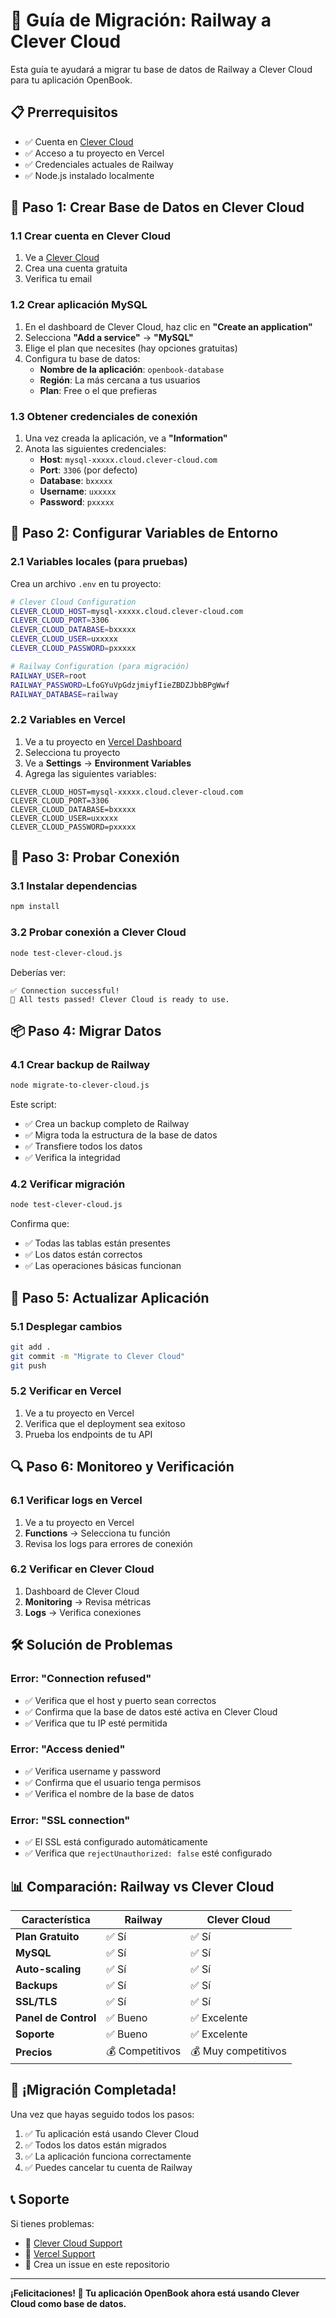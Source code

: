 # 🚀 Guía de Migración: Railway a Clever Cloud

Esta guía te ayudará a migrar tu base de datos de Railway a Clever Cloud para tu aplicación OpenBook.

## 📋 Prerrequisitos

- ✅ Cuenta en [Clever Cloud](https://www.clever-cloud.com/)
- ✅ Acceso a tu proyecto en Vercel
- ✅ Credenciales actuales de Railway
- ✅ Node.js instalado localmente

## 🎯 Paso 1: Crear Base de Datos en Clever Cloud

### 1.1 Crear cuenta en Clever Cloud
1. Ve a [Clever Cloud](https://www.clever-cloud.com/)
2. Crea una cuenta gratuita
3. Verifica tu email

### 1.2 Crear aplicación MySQL
1. En el dashboard de Clever Cloud, haz clic en **"Create an application"**
2. Selecciona **"Add a service"** → **"MySQL"**
3. Elige el plan que necesites (hay opciones gratuitas)
4. Configura tu base de datos:
   - **Nombre de la aplicación**: `openbook-database`
   - **Región**: La más cercana a tus usuarios
   - **Plan**: Free o el que prefieras

### 1.3 Obtener credenciales de conexión
1. Una vez creada la aplicación, ve a **"Information"**
2. Anota las siguientes credenciales:
   - **Host**: `mysql-xxxxx.cloud.clever-cloud.com`
   - **Port**: `3306` (por defecto)
   - **Database**: `bxxxxx`
   - **Username**: `uxxxxx`
   - **Password**: `pxxxxx`

## 🔧 Paso 2: Configurar Variables de Entorno

### 2.1 Variables locales (para pruebas)
Crea un archivo `.env` en tu proyecto:

```bash
# Clever Cloud Configuration
CLEVER_CLOUD_HOST=mysql-xxxxx.cloud.clever-cloud.com
CLEVER_CLOUD_PORT=3306
CLEVER_CLOUD_DATABASE=bxxxxx
CLEVER_CLOUD_USER=uxxxxx
CLEVER_CLOUD_PASSWORD=pxxxxx

# Railway Configuration (para migración)
RAILWAY_USER=root
RAILWAY_PASSWORD=LfoGYuVpGdzjmiyfIieZBDZJbbBPgWwf
RAILWAY_DATABASE=railway
```

### 2.2 Variables en Vercel
1. Ve a tu proyecto en [Vercel Dashboard](https://vercel.com/dashboard)
2. Selecciona tu proyecto
3. Ve a **Settings** → **Environment Variables**
4. Agrega las siguientes variables:

```
CLEVER_CLOUD_HOST=mysql-xxxxx.cloud.clever-cloud.com
CLEVER_CLOUD_PORT=3306
CLEVER_CLOUD_DATABASE=bxxxxx
CLEVER_CLOUD_USER=uxxxxx
CLEVER_CLOUD_PASSWORD=pxxxxx
```

## 🧪 Paso 3: Probar Conexión

### 3.1 Instalar dependencias
```bash
npm install
```

### 3.2 Probar conexión a Clever Cloud
```bash
node test-clever-cloud.js
```

Deberías ver:
```
✅ Connection successful!
🎉 All tests passed! Clever Cloud is ready to use.
```

## 📦 Paso 4: Migrar Datos

### 4.1 Crear backup de Railway
```bash
node migrate-to-clever-cloud.js
```

Este script:
- ✅ Crea un backup completo de Railway
- ✅ Migra toda la estructura de la base de datos
- ✅ Transfiere todos los datos
- ✅ Verifica la integridad

### 4.2 Verificar migración
```bash
node test-clever-cloud.js
```

Confirma que:
- ✅ Todas las tablas están presentes
- ✅ Los datos están correctos
- ✅ Las operaciones básicas funcionan

## 🚀 Paso 5: Actualizar Aplicación

### 5.1 Desplegar cambios
```bash
git add .
git commit -m "Migrate to Clever Cloud"
git push
```

### 5.2 Verificar en Vercel
1. Ve a tu proyecto en Vercel
2. Verifica que el deployment sea exitoso
3. Prueba los endpoints de tu API

## 🔍 Paso 6: Monitoreo y Verificación

### 6.1 Verificar logs en Vercel
1. Ve a tu proyecto en Vercel
2. **Functions** → Selecciona tu función
3. Revisa los logs para errores de conexión

### 6.2 Verificar en Clever Cloud
1. Dashboard de Clever Cloud
2. **Monitoring** → Revisa métricas
3. **Logs** → Verifica conexiones

## 🛠️ Solución de Problemas

### Error: "Connection refused"
- ✅ Verifica que el host y puerto sean correctos
- ✅ Confirma que la base de datos esté activa en Clever Cloud
- ✅ Verifica que tu IP esté permitida

### Error: "Access denied"
- ✅ Verifica username y password
- ✅ Confirma que el usuario tenga permisos
- ✅ Verifica el nombre de la base de datos

### Error: "SSL connection"
- ✅ El SSL está configurado automáticamente
- ✅ Verifica que `rejectUnauthorized: false` esté configurado

## 📊 Comparación: Railway vs Clever Cloud

| Característica | Railway | Clever Cloud |
|----------------|---------|--------------|
| **Plan Gratuito** | ✅ Sí | ✅ Sí |
| **MySQL** | ✅ Sí | ✅ Sí |
| **Auto-scaling** | ✅ Sí | ✅ Sí |
| **Backups** | ✅ Sí | ✅ Sí |
| **SSL/TLS** | ✅ Sí | ✅ Sí |
| **Panel de Control** | ✅ Bueno | ✅ Excelente |
| **Soporte** | ✅ Bueno | ✅ Excelente |
| **Precios** | 💰 Competitivos | 💰 Muy competitivos |

## 🎉 ¡Migración Completada!

Una vez que hayas seguido todos los pasos:

1. ✅ Tu aplicación está usando Clever Cloud
2. ✅ Todos los datos están migrados
3. ✅ La aplicación funciona correctamente
4. ✅ Puedes cancelar tu cuenta de Railway

## 📞 Soporte

Si tienes problemas:
- 📧 [Clever Cloud Support](https://www.clever-cloud.com/support)
- 📧 [Vercel Support](https://vercel.com/support)
- 📧 Crea un issue en este repositorio

---

**¡Felicitaciones! 🎉 Tu aplicación OpenBook ahora está usando Clever Cloud como base de datos.**

